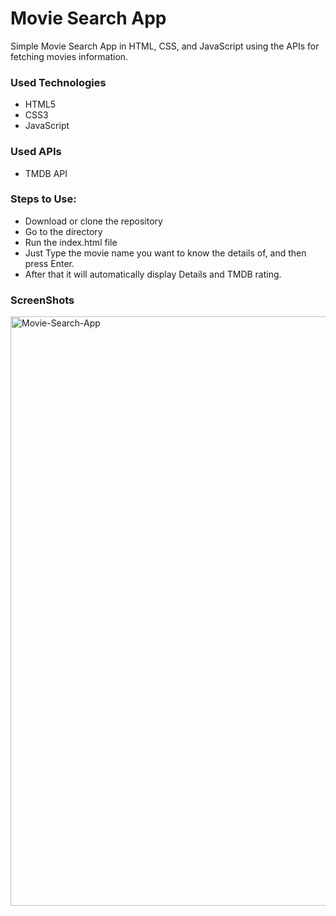 <h1>Movie Search App</h1>

<p>Simple Movie Search App in HTML, CSS, and JavaScript using the APIs for fetching movies information.</p>

<h3>Used Technologies</h3>
<ul>
  <li>HTML5</li>
  <li>CSS3</li>
  <li>JavaScript</li>
</ul>

<h3>Used APIs</h4>
<ul>
  <li>TMDB API</li>
</ul>

### Steps to Use:

- Download or clone the repository
- Go to the directory
- Run the index.html file
- Just Type the movie name you want to know the details of, and then press Enter.
- After that it will automatically display Details and TMDB rating.


<h3> ScreenShots </h3>  
<img width="943" alt="Movie-Search-App" src="https://user-images.githubusercontent.com/64218887/127524703-566caee0-ee93-4802-b6c6-6173b6fbb4f6.png">

<br>
